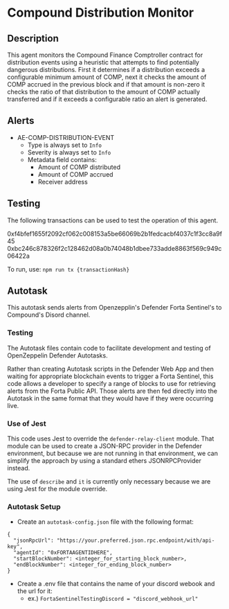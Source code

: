 # Compound Distribution Monitor

## Description

This agent monitors the Compound Finance Comptroller contract for distribution events using a heuristic that
attempts to find potentially dangerous distributions. First it determines if a distribution exceeds a 
configurable minimum amount of COMP, next it checks the amount of COMP accrued in the previous block and if that
amount is non-zero it checks the ratio of that distribution to the amount of COMP actually transferred and if it
exceeds a configurable ratio an alert is generated.

## Alerts

<!-- -->
- AE-COMP-DISTRIBUTION-EVENT
  - Type is always set to `Info`
  - Severity is always set to `Info`
  - Metadata field contains:
    - Amount of COMP distributed
    - Amount of COMP accrued
    - Receiver address

## Testing

The following transactions can be used to test the operation of this agent.

0xf4bfef1655f2092cf062c008153a5be66069b2b1fedcacbf4037c1f3cc8a9f45
0xbc246c878326f2c128462d08a0b74048b1dbee733adde8863f569c949c06422a

To run, use:
`npm run tx {transactionHash}`

## Autotask

This autotask sends alerts from Openzepplin's Defender Forta Sentinel's to Compound's Disord channel. 

### Testing

The Autotask files contain code to facilitate development and testing of OpenZeppelin Defender Autotasks.

Rather than creating Autotask scripts in the Defender Web App and then waiting for appropriate blockchain events
to trigger a Forta Sentinel, this code allows a developer to specify a range of blocks to use for retrieving alerts
from the Forta Public API.  Those alerts are then fed directly into the Autotask in the same format that they would
have if they were occurring live.

### Use of Jest

This code uses Jest to override the `defender-relay-client` module.  That module can be used to create a JSON-RPC provider
in the Defender environment, but because we are not running in that environment, we can simplify the approach by using a
standard ethers JSONRPCProvider instead.

The use of `describe` and `it` is currently only necessary because we are using Jest for the module override.

### Autotask Setup
- Create an `autotask-config.json` file with the following format:
```
{
  "jsonRpcUrl": "https://your.preferred.json.rpc.endpoint/with/api-key",
  "agentId": "0xFORTAAGENTIDHERE",
  "startBlockNumber": <integer_for_starting_block_number>,
  "endBlockNumber": <integer_for_ending_block_number>
}
```
- Create a .env file that contains the name of your discord webook and the url for it:
  - ex.) `FortaSentinelTestingDiscord = "discord_webhook_url"`